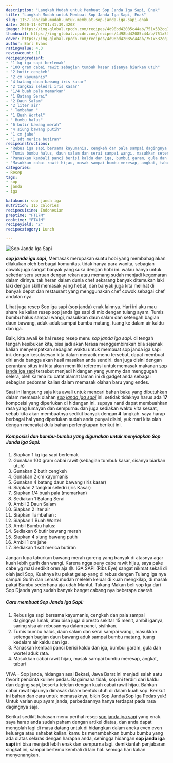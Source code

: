 ```yaml
---
description: "Langkah Mudah untuk Membuat Sop Janda Iga Sapi, Enak"
title: "Langkah Mudah untuk Membuat Sop Janda Iga Sapi, Enak"
slug: 1157-langkah-mudah-untuk-membuat-sop-janda-iga-sapi-enak
date: 2020-11-07T01:41:39.420Z
image: https://img-global.cpcdn.com/recipes/4d98bd42085c44ab/751x532cq70/sop-janda-iga-sapi-foto-resep-utama.jpg
thumbnail: https://img-global.cpcdn.com/recipes/4d98bd42085c44ab/751x532cq70/sop-janda-iga-sapi-foto-resep-utama.jpg
cover: https://img-global.cpcdn.com/recipes/4d98bd42085c44ab/751x532cq70/sop-janda-iga-sapi-foto-resep-utama.jpg
author: Earl Evans
ratingvalue: 4.3
reviewcount: 11
recipeingredient:
- "1 kg iga sapi berlemak"
- "100 gram cabai rawit sebagian tumbuk kasar sisanya biarkan utuh"
- "2 butir cengkeh"
- "2 cm kayumanis"
- "4 batang daun bawang iris kasar"
- "2 tangkai seledri iris Kasar"
- "1/4 buah pala memarkan"
- "1 Batang Serai"
- "2 Daun Salam"
- "2 liter air"
- " Tambahan "
- "1 Buah Wortel"
- " Bumbu halus"
- "6 butir bawang merah"
- "4 siung bawang putih"
- "1 cm jahe"
- "1 sdt merica butiran"
recipeinstructions:
- "Rebus iga sapi bersama kayumanis, cengkeh dan pala sampai dagingnya lunak, atau bisa juga dipresto sekitar 15 menit, ambil iganya, saring sisa air rebusannya dalam panci, sisihkan."
- "Tumis bumbu halus, daun salam dan serai sampai wangi, masukkan setengah bagian daun bawang aduk sampai bumbu matang, tuang kedalam air kaldu dan iga."
- "Panaskan kembali panci berisi kaldu dan iga, bumbui garam, gula dan wortel aduk rata."
- "Masukkan cabai rawit hijau, masak sampai bumbu meresap, angkat, taburi"
categories:
- Resep
tags:
- sop
- janda
- iga

katakunci: sop janda iga 
nutrition: 115 calories
recipecuisine: Indonesian
preptime: "PT17M"
cooktime: "PT41M"
recipeyield: "2"
recipecategory: Lunch

---
```



![Sop Janda Iga Sapi](https://img-global.cpcdn.com/recipes/4d98bd42085c44ab/751x532cq70/sop-janda-iga-sapi-foto-resep-utama.jpg)

<b><i>sop janda iga sapi</i></b>, Memasak merupakan suatu hobi yang membahagiakan dilakukan oleh berbagai komunitas. tidak hanya para wanita, sebagian cowok juga sangat banyak yang suka dengan hobi ini. walau hanya untuk sekedar seru seruan dengan rekan atau memang sudah menjadi kegemaran dalam dirinya. tak heran dalam dunia chef sekarang banyak ditemukan laki laki dengan skill memasak yang hebat, dan banyak juga kita melihat di banyak depot dan restaurant yang menggunakan chef cowok sebagai chef andalan nya.

Lihat juga resep Sop iga sapi (sop janda) enak lainnya. Hari ini aku mau share ke kalian resep sop janda iga sapi di mix dengan tulang ayam. Tumis bumbu halus sampai wangi, masukkan daun salam dan setengah bagian daun bawang, aduk-aduk sampai bumbu matang, tuang ke dalam air kaldu dan iga.

Baik, kita awali ke hal resep resep menu <i>sop janda iga sapi</i>. di tengah tengah kesibukan kita, bisa jadi akan terasa menggembirakan bila sejenak kalian menyempatkan sebagian waktu untuk membuat sop janda iga sapi ini. dengan kesuksesan kita dalam meracik menu tersebut, dapat membuat diri anda bangga akan hasil masakan anda sendiri. dan juga disini dengan perantara situs ini kita akan memiliki referensi untuk memasak makanan <u>sop janda iga sapi</u> tersebut menjadi hidangan yang yummy dan menggugah selera, oleh karena itu catat alamat laman ini di gadget anda sebagai sebagian pedoman kalian dalam memasak olahan baru yang endes.


Saat ini langsung saja kita awali untuk mencari bahan baku yang dibutuhkan dalam memasak olahan <u><i>sop janda iga sapi</i></u> ini. setidak tidaknya harus ada <b>17</b> komposisi yang diperlukan di hidangan ini. supaya nanti dapat membuahkan rasa yang lumayan dan sempurna. dan juga sediakan waktu kita sesaat, sebab kita akan membuatnya sedikit banyak dengan <b>4</b> langkah. saya harap berbagai hal yang diperlukan sudah anda punyai disini, yuk mari kita olah dengan mencatat dulu bahan perlengkapan berikut ini.

<!--inarticleads1-->

##### Komposisi dan bumbu-bumbu yang digunakan untuk menyiapkan Sop Janda Iga Sapi:

1. Siapkan 1 kg iga sapi berlemak
1. Gunakan 100 gram cabai rawit (sebagian tumbuk kasar, sisanya biarkan utuh)
1. Gunakan 2 butir cengkeh
1. Gunakan 2 cm kayumanis
1. Gunakan 4 batang daun bawang (iris kasar)
1. Siapkan 2 tangkai seledri (iris Kasar)
1. Siapkan 1/4 buah pala (memarkan)
1. Sediakan 1 Batang Serai
1. Ambil 2 Daun Salam
1. Siapkan 2 liter air
1. Siapkan  Tambahan :
1. Siapkan 1 Buah Wortel
1. Ambil  Bumbu halus:
1. Sediakan 6 butir bawang merah
1. Siapkan 4 siung bawang putih
1. Ambil 1 cm jahe
1. Sediakan 1 sdt merica butiran


Jangan lupa taburkan bawang merah goreng yang banyak di atasnya agar kuah lebih gurih dan wangi. Karena ngga puny cabe rawit hijau, saya pake cabe yg masi sedikit oren aja 😅. IGA SAPI (Ribs Eye) sangat nikmat sekali di olah jadi Sop, Kuahnya itu pekat gelap yang di rebus dengan Tulang Iga nya sampai Gurih dan Lemak mudah meleleh keluar di kuah mengkilap, di masak pakai Bumbu sederhana aja udah Mantul. Tukang Makan beli sop Iga dari Sop Djanda yang sudah banyak banget cabang nya beberapa daerah. 

<!--inarticleads2-->

##### Cara membuat Sop Janda Iga Sapi:

1. Rebus iga sapi bersama kayumanis, cengkeh dan pala sampai dagingnya lunak, atau bisa juga dipresto sekitar 15 menit, ambil iganya, saring sisa air rebusannya dalam panci, sisihkan.
1. Tumis bumbu halus, daun salam dan serai sampai wangi, masukkan setengah bagian daun bawang aduk sampai bumbu matang, tuang kedalam air kaldu dan iga.
1. Panaskan kembali panci berisi kaldu dan iga, bumbui garam, gula dan wortel aduk rata.
1. Masukkan cabai rawit hijau, masak sampai bumbu meresap, angkat, taburi


VIVA - Sop janda, hidangan asal Bekasi, Jawa Barat ini menjadi salah satu favorit pencinta kuliner pedas. Bagaimana tidak, sop ini terdiri dari kaldu dan daging sapi, beserta tetelan dengan kuah cabai rawit hijau. Bahkan cabai rawit hijaunya dimasak dalam bentuk utuh di dalam kuah sop. Berikut ini bahan dan cara untuk memasaknya, bikin Sop Janda/Sop Iga Pedas yuk! Untuk varian sup ayam janda, perbedaannya hanya terdapat pada rasa dagingnya saja. 

Berikut sedikit bahasan menu perihal resep <u>sop janda iga sapi</u> yang enak. saya harap anda sudah paham dengan artikel diatas, dan anda dapat mengolah lagi di masa datang untuk di hidangkan dalam aneka even even keluarga atau sahabat kalian. kamu bs menambahkan bumbu bumbu yang ada diatas selaras dengan harapan anda, sehingga hidangan <b>sop janda iga sapi</b> ini bisa menjadi lebih enak dan sempurna lagi. demikianlah penjabaran singkat ini, sampai bertemu kembali di lain hal. semoga hari kalian menyenangkan.
